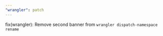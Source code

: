 ```yaml
---
"wrangler": patch
---
```


fix(wrangler): Remove second banner from `wrangler dispatch-namespace rename`
